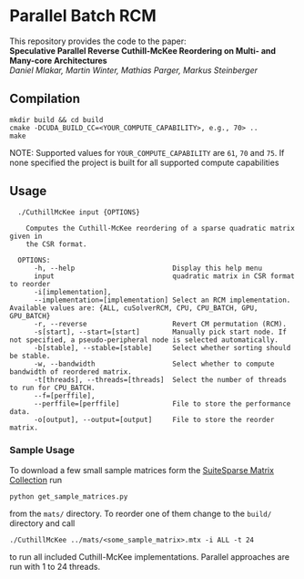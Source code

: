 # Parallel Batch RCM 

This repository provides the code to the paper:  
**Speculative Parallel Reverse Cuthill-McKee Reordering on Multi- and Many-core Architectures**  
*Daniel Mlakar, Martin Winter, Mathias Parger, Markus Steinberger*  

## Compilation
```
mkdir build && cd build  
cmake -DCUDA_BUILD_CC=<YOUR_COMPUTE_CAPABILITY>, e.g., 70> ..  
make  
```

NOTE: Supported values for `YOUR_COMPUTE_CAPABILITY` are `61`, `70` and `75`. If none specified the project is built for all supported compute capabilities

## Usage
```
  ./CuthillMcKee input {OPTIONS}  

    Computes the Cuthill-McKee reordering of a sparse quadratic matrix given in  
    the CSR format.

  OPTIONS:  
      -h, --help                        Display this help menu  
      input                             quadratic matrix in CSR format to reorder  
      -i[implementation],
      --implementation=[implementation] Select an RCM implementation. Available values are: {ALL, cuSolverRCM, CPU, CPU_BATCH, GPU, GPU_BATCH}  
      -r, --reverse                     Revert CM permutation (RCM).  
      -s[start], --start=[start]        Manually pick start node. If not specified, a pseudo-peripheral node is selected automatically.  
      -b[stable], --stable=[stable]     Select whether sorting should be stable.  
      -w, --bandwidth                   Select whether to compute bandwidth of reordered matrix.  
      -t[threads], --threads=[threads]  Select the number of threads to run for CPU_BATCH.  
      --f=[perffile],
      --perffile=[perffile]             File to store the performance data. 
      -o[output], --output=[output]     File to store the reorder matrix.   
```

### Sample Usage
To download a few small sample matrices form the [SuiteSparse Matrix Collection](https://sparse.tamu.edu/) run  
```
python get_sample_matrices.py
```  
from the `mats/` directory. To reorder one of them change to the `build/` directory and call  
```
./CuthillMcKee ../mats/<some_sample_matrix>.mtx -i ALL -t 24
```  
to run all included Cuthill-McKee implementations. Parallel approaches are run with 1 to 24 threads.  
